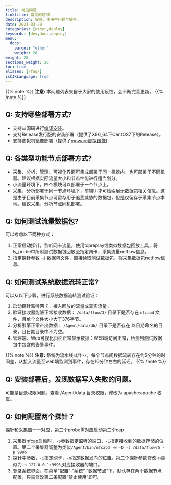 ```yaml
---
title: 常见问题
linktitle: 常见问题QA
description: 安装、使用中问题与解答.
date: 2023-03-20
categories: [other,deploy]
keywords: [dev,docs,deploy]
menu:
  docs:
    parent: "other"
    weight: 20
weight: 20
sections_weight: 20
toc: true
aliases: [/faq/]
isCJKLanguage: true
---
```


{{% note %}}
**注意:** 本问题列表来自于大家的使用反馈，会不断完善更新。 
{{% /note %}}

## Q: 支持哪些部署方式?

* 支持从源码进行[编译安装](https://abyssalfish-os.github.io/installation/)。
* 支持Release发行版的安装部署（提供了X86_64下CentOS7下的Release）。
* 支持虚拟机镜像部署（提供了[vmware虚拟镜像](https://abyssalfish-os.github.io/downloads/))


## Q: 各类型功能节点部署方式?

* 采集、分析、管理、可视化界面可集成部署于同一机器内，也可部署于不同机器。建议根据实际流量大小和节点性能进行适当划分。
* 小流量环境下，四个模块可以部署于一个节点上。
* 采集、分析部署于同一节点环境下，前端UI才可检索展示数据包相关信息。这是由于目前采集节点可留存用于追溯威胁的数据包，但是仅留存于采集节点本地。建议采集、分析节点同机部署。


## Q: 如何测试流量数据包?
可以考虑以下两种方式：
1. 正常启动探针，监听网卡流量，使用tcpreplay或类似数据包回放工具，将ly_probe中所附测试数据包回放至指定网卡，采集流量netflow信息。
2. 指定探针参数 `-i` 数据包文件，直接读取测试数据包，将采集数据包netflow信息。


## Q: 如何测试系统数据流转正常?
可以从以下步骤，进行系统数据流转测试验证：
1. 启动探针监听网卡，接入回放的流量或真实流量。
2. 验证接收器能够正常接收数据： `/data/flow/3/` 目录下是否存在 `nfcapd` 文件，且单个文件大小大于376字节。
3. 分析引擎正常产出数据： `/Agent/data/db/` 目录下是否存在 以日期命名的目录，且日期目录中不为空。
4. 管理端、Web可视化页面正常显示数据：WEB端访问正常，检测到测试数据包中包含的告警事件。

{{% note %}}
**注意:** 系统为流水线式作业，每个节点间数据流转存在约5分钟的时间差，从接入流量至web端监测到事件，存在10分钟左右的延迟。
{{% /note %}}


## Q: 安装部署后，发现数据写入失败的问题。
可能是目录权限问题。查看 /Agent/data 目录权限，修改为 apache:apache 权属。


## Q: 如何配置两个探针？
探针和采集器一一对应，第二个probe需对应启动第二个cap
1. 采集器nfcap启动时，`-p`参数指定监听的端口，`-I`指定接收到的数据存储的位置。第二个采集器调整为类似`/Agent/bin/nfcapd -w -D -l /data/flow/5 -p 9996`
2. 探针中参数，`-i`指定网卡，`-n`指定数据发向的位置。第二个探针参数修改-n类似为`-n 127.0.0.1:9996`,对应接收器的端口。
3. 登录系统界面，在菜单“配置”-“系统”-“数据节点”下，默认存在两个数据节点配置，只需修改第二条配置“禁止使用”即可。
